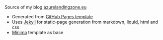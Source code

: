 Source of my blog [azurelandingzone.eu](https://www.azurelandingzone.eu/)

- Generated from [GitHub Pages template](https://github.com/skills/github-pages)
- Uses [Jekyll](https://jekyllrb.com/) for static-page generation from markdown, liquid, html and css
- [Minima](https://github.com/jekyll/minima) template as base
